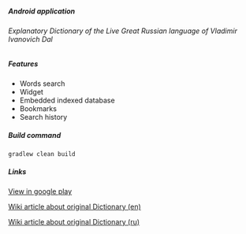 ##### Android application 
###### Explanatory Dictionary of the Live Great Russian language of Vladimir Ivanovich Dal
##### Features
* Words search
* Widget
* Embedded indexed database
* Bookmarks
* Search history

##### Build command
~~~
gradlew clean build
~~~

##### Links
[View in google play](https://play.google.com/store/apps/details?id=org.forzaverita.daldic)

[Wiki article about original Dictionary (en)](https://en.wikipedia.org/wiki/Explanatory_Dictionary_of_the_Living_Great_Russian_Language)

[Wiki article about original Dictionary (ru)](https://ru.wikipedia.org/wiki/%D0%A2%D0%BE%D0%BB%D0%BA%D0%BE%D0%B2%D1%8B%D0%B9_%D1%81%D0%BB%D0%BE%D0%B2%D0%B0%D1%80%D1%8C_%D0%B6%D0%B8%D0%B2%D0%BE%D0%B3%D0%BE_%D0%B2%D0%B5%D0%BB%D0%B8%D0%BA%D0%BE%D1%80%D1%83%D1%81%D1%81%D0%BA%D0%BE%D0%B3%D0%BE_%D1%8F%D0%B7%D1%8B%D0%BA%D0%B0)